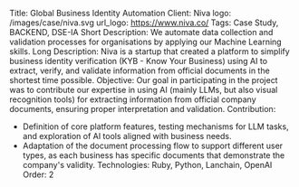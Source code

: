 Title: Global Business Identity Automation
Client: Niva
logo: /images/case/niva.svg
url_logo: https://www.niva.co/
Tags: Case Study, BACKEND, DSE-IA
Short Description: We automate data collection and validation processes for organisations by applying our Machine Learning skills.
Long Description: Niva is a startup that created a platform to simplify business identity verification (KYB - Know Your Business) using AI to extract, verify, and validate information from official documents in the shortest time possible.
Objective: Our goal in participating in the project was to contribute our expertise in using AI (mainly LLMs, but also visual recognition tools) for extracting information from official company documents, ensuring proper interpretation and validation.
Contribution:
- Definition of core platform features, testing mechanisms for LLM tasks, and exploration of AI tools aligned with business needs.
- Adaptation of the document processing flow to support different user types, as each business has specific documents that demonstrate the company's validity.
Technologies: Ruby, Python, Lanchain, OpenAI
Order: 2
